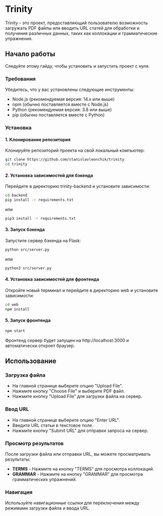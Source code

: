 # Trinity

Trinity - это проект, предоставляющий пользователю возможность загружать PDF файлы или вводить URL статей для обработки и получения различных данных, таких как коллокации и грамматические упражнения. 

## Начало работы

Следуйте этому гайду, чтобы установить и запустить проект с нуля.

### Требования

Убедитесь, что у вас установлены следующие инструменты:

- Node.js (рекомендуемая версия: 14.x или выше)
- npm (обычно поставляется вместе с Node.js)
- Python (рекомендуемая версия: 3.8 или выше)
- pip (обычно поставляется вместе с Python)

### Установка

#### 1. Клонирование репозитория
Клонируйте репозиторий проекта на свой локальный компьютер:
```bash
git clone https://github.com/stanislavleonchik/trinity
cd trinity
```
#### 2. Установка зависимостей для бэкенда
Перейдите в директорию trinity-backend и установите зависимости:
```bash
cd backend
pip install -r requirements.txt
```
или
```bash
pip3 install -r requirements.txt
```
#### 3. Запуск бэкенда
Запустите сервер бэкенда на Flask:
```bash
python src/server.py
```
или
```bash
python3 src/server.py
```
#### 4. Установка зависимостей для фронтенда
Откройте новый терминал и перейдите в директорию web и установите зависимости:
```bash
cd web
npm install
```
#### 5. Запуск фронтенда
```bash
npm start
```
Фронтенд сервер будет запущен на http://localhost:3000 и автоматически откроет браузер.


## Использование
### Загрузка файла
- На главной странице выберите опцию "Upload File".
- Нажмите кнопку "Choose File" и выберите PDF файл.
- Нажмите кнопку "Upload File" для загрузки файла на сервер.
### Ввод URL
- На главной странице выберите опцию "Enter URL".
- Введите URL статьи в текстовое поле.
- Нажмите кнопку "Submit URL" для отправки запроса на сервер.
### Просмотр результатов
После загрузки файла или отправки URL, вы можете просматривать результаты:

- **TERMS** - Нажмите на кнопку "TERMS" для просмотра коллокаций.
- **GRAMMAR** - Нажмите на кнопку "GRAMMAR" для просмотра грамматических упражнений.
### Навигация
Используйте навигационные ссылки для переключения между режимами загрузки файла и ввода URL.
